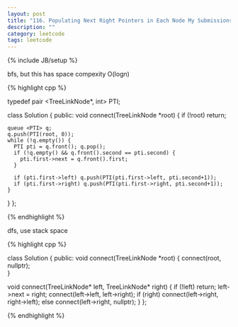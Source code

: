 ```yaml
---
layout: post
title: "116. Populating Next Right Pointers in Each Node My Submissions Question"
description: ""
category: leetcode
tags: leetcode
---
```

{% include JB/setup %}

bfs, but this has space compexity O(logn)

{% highlight cpp %}

typedef pair <TreeLinkNode*, int> PTI;

class Solution {
public:
  void connect(TreeLinkNode *root) {
    if (!root) return;
    
    queue <PTI> q;
    q.push(PTI(root, 0));
    while (!q.empty()) {
      PTI pti = q.front(); q.pop();
      if (!q.empty() && q.front().second == pti.second) {
        pti.first->next = q.front().first;
      }

      if (pti.first->left) q.push(PTI(pti.first->left, pti.second+1));
      if (pti.first->right) q.push(PTI(pti.first->right, pti.second+1));
    }
  }
};

{% endhighlight %}

dfs, use stack space

{% highlight cpp %}

class Solution {
public:
  void connect(TreeLinkNode *root) {
    connect(root, nullptr);    
  }

  void connect(TreeLinkNode* left, TreeLinkNode* right) {
    if (!left)  return;
    left->next = right;
    connect(left->left, left->right);
    if (right) connect(left->right, right->left);
    else connect(left->right, nullptr);
  }
};

{% endhighlight %}